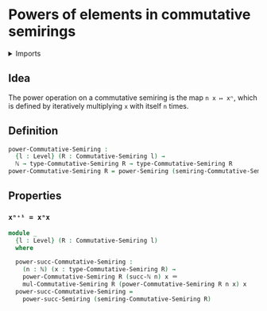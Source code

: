 # Powers of elements in commutative semirings

<details><summary>Imports</summary>
```agda
module commutative-algebra.powers-of-elements-commutative-semirings where
open import commutative-algebra.commutative-semirings
open import elementary-number-theory.natural-numbers
open import foundation.identity-types
open import foundation.universe-levels
open import ring-theory.powers-of-elements-semirings
```
</details>

## Idea

The power operation on a commutative semiring is the map `n x ↦ xⁿ`, which is defined by iteratively multiplying `x` with itself `n` times.

## Definition

```agda
power-Commutative-Semiring :
  {l : Level} (R : Commutative-Semiring l) →
  ℕ → type-Commutative-Semiring R → type-Commutative-Semiring R
power-Commutative-Semiring R = power-Semiring (semiring-Commutative-Semiring R)
```

## Properties

### `xⁿ⁺¹ = xⁿx`

```agda
module _
  {l : Level} (R : Commutative-Semiring l)
  where

  power-succ-Commutative-Semiring :
    (n : ℕ) (x : type-Commutative-Semiring R) →
    power-Commutative-Semiring R (succ-ℕ n) x ＝
    mul-Commutative-Semiring R (power-Commutative-Semiring R n x) x
  power-succ-Commutative-Semiring =
    power-succ-Semiring (semiring-Commutative-Semiring R)
```
